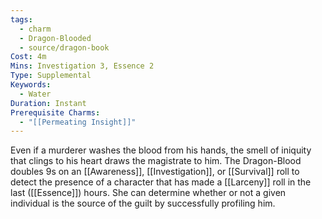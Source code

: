 ```yaml
---
tags:
  - charm
  - Dragon-Blooded
  - source/dragon-book
Cost: 4m
Mins: Investigation 3, Essence 2
Type: Supplemental
Keywords:
  - Water
Duration: Instant
Prerequisite Charms:
  - "[[Permeating Insight]]"
---
```

Even if a murderer washes the blood from his hands, the smell of iniquity that clings to his heart draws the magistrate to him. The Dragon-Blood doubles 9s on an [[Awareness]], [[Investigation]], or [[Survival]] roll to detect the presence of a character that has made a [[Larceny]] roll in the last ([[Essence]]) hours. She can determine whether or not a given individual is the source of the guilt by successfully profiling him.